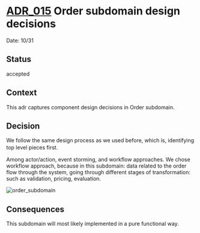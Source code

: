 # [ADR_015](../../../README.md) Order subdomain design decisions

Date: 10/31

## Status

accepted

## Context

This adr captures component design decisions in Order subdomain.

## Decision

We follow the same design process as we used before, which is, identifying top level pieces first. 　

Among actor/action, event storming, and workflow approaches. We chose workflow approach, because in this subdomain: data related to the order flow through the system, going through different stages of transformation: such as validation, pricing, evaluation.

![order_subdomain](./images/order_domain.svg)


## Consequences
This subdomain will most likely implemented in a pure functional way.

